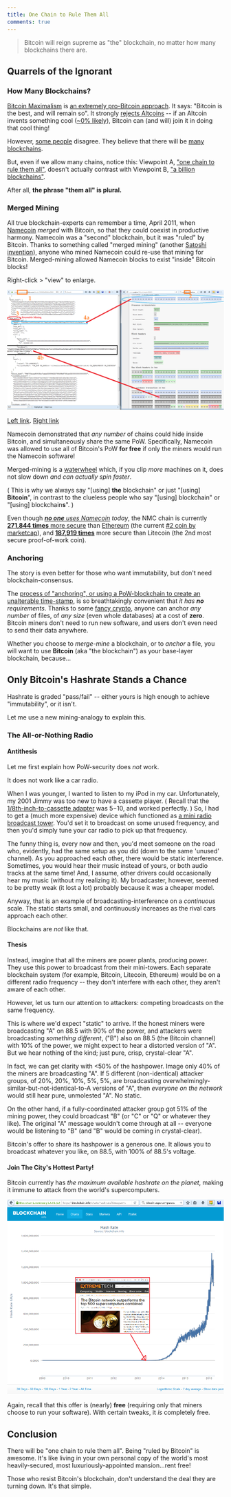 ```yaml
---
title: One Chain to Rule Them All
comments: true
---
```


> Bitcoin will reign supreme as "the" blockchain, no matter how many blockchains there are.

## Quarrels of the Ignorant

### How Many Blockchains?

[Bitcoin Maximalism](https://www.youtube.com/watch?v=TMkb8E5JDZM&feature=youtube_gdata_player) is [an extremely pro-Bitcoin approach](http://blog.oleganza.com/post/140634349543/bitcoin-maximalism). It says: "Bitcoin is the best, and will remain so". It strongly [rejects Altcoins](http://bitcoinhivemind.com/blog/crowdsales/#altcoins) -- if an Altcoin invents something cool ([~0% likely](https://download.wpsoftware.net/bitcoin/alts.pdf)), Bitcoin can (and will) join it in doing that cool thing!

However, [some people](https://www.youtube.com/v/c9CjWz2N5Hs?start=2031&end=2070.6&version=3&autoplay=1) disagree. They believe that there will be [many blockchains](https://ripple.com/insights/financial-professionals-believe-in-billions-of-blockchains/).

But, even if we allow many chains, notice this: Viewpoint A, ["one chain to rule them all"](http://networkcultures.org/moneylab/2014/12/16/one-chain-to-rule-them-all/), doesn't actually contrast with Viewpoint B, ["a billion blockchains"](https://www.youtube.com/v/mLWhU3f0xlc?start=2948.1&end=2980.2&version=3&autoplay=1).

After all, **the phrase "them all" is plural.**


### Merged Mining

All true blockchain-experts can remember a time, April 2011, when [Namecoin](https://wikipedia.org/wiki/Namecoin) *merged* with Bitcoin, so that they could coexist in productive harmony. Namecoin was a "second" blockchain, but it was "ruled" by Bitcoin. Thanks to something called "merged mining" (another [Satoshi invention](https://bitcointalk.org/index.php?topic=1790.msg28696#msg28696)), anyone who mined Namecoin could re-use that mining for Bitcoin. Merged-mining allowed Namecoin blocks to exist "inside" Bitcoin blocks!

Right-click > "view" to enlarge.

![merged_mining](/images/merged-mining.png)

[Left link](https://namecoin.webbtc.com/block/c72836f9e996b9ee788826a4fa70c112252ed03ea8e5db1cd091533366b02d1f.json). [Right link](http://www.yogh.io/#block:height:401615)

Namecoin demonstrated that *any number* of chains could hide inside Bitcoin, and simultaneously share the same PoW. Specifically, Namecoin was allowed to use all of Bitcoin's PoW **for free** if only the miners would run the Namecoin software! 

Merged-mining is a [waterwheel](http://pool.twincitiesdailyphoto.com/2008/water_wheel_como_park.jpg) which, if you clip *more* machines on it, does not slow down *and can actually spin faster*.

( This is why we always say "[using] **the** blockchain" or just "[using] **Bitcoin**", in contrast to the clueless people who say "[using] blockchain" or "[using] blockchain**s**". )

Even though *[<b>no one</b> uses Namecoin](http://randomwalker.info/publications/namespaces.pdf) today*, the NMC chain is currently [**271,844 times** more secure](https://etherscan.io/charts/hashrate) than [Ethereum](https://bitinfocharts.com/) (the current [#2 coin by marketcap](http://coinmarketcap.com/)), and [**187,919 times**](https://bitinfocharts.com/) more secure than Litecoin (the 2nd most secure proof-of-work coin).


### Anchoring

The story is even better for those who want immutability, but don't need blockchain-consensus.

The [process of "anchoring", or using a PoW-blockchain to create an unalterable time-stamp](https://bitcoinmagazine.com/articles/the-rediscovery-of-bitcoin-s-blockchain-the-world-s-most-powerful-anchor-1449084048), is so breathtakingly convenient that *it has <b>no</b> requirements*. Thanks to some [fancy crypto](https://en.wikipedia.org/wiki/Merkle_tree), anyone can anchor *any number* of files, of *any size* (even whole databases) at a cost of **zero**. Bitcoin miners don't need to run new software, and users don't even need to send their data anywhere.

Whether you choose to *merge-mine* a blockchain, or to *anchor* a file, you will want to use **Bitcoin** (aka "the blockchain") as your base-layer blockchain, because...


## Only Bitcoin's Hashrate Stands a Chance


Hashrate is graded "pass/fail" -- either yours is high enough to achieve "immutability", or it isn't.

Let me use a new mining-analogy to explain this.

### The All-or-Nothing Radio

#### Antithesis

Let me first explain how PoW-security does *not* work.

It does not work like a car radio.

When I was younger, I wanted to listen to my iPod in my car. Unfortunately, my 2001 Jimmy was too new to have a cassette player. ( Recall that the [1/8th-inch-to-cassette adapter](http://ecx.images-amazon.com/images/I/91WBmv1GAcL._SX355_.jpg) was $5-$10, and worked perfectly. ) So, I had to get a (much more expensive) device which functioned as [a mini radio broadcast tower](https://auxcarkits.files.wordpress.com/2014/12/lates-ipod-car-adapter.jpg). You'd set it to broadcast on some unused frequency, and then you'd simply tune your car radio to pick up that frequency.

The funny thing is, every now and then, you'd meet someone on the road who, evidently, had the same setup as you did (down to the same 'unused' channel). As you approached each other, there would be static interference. Sometimes, you would hear their music instead of yours, or both audio tracks at the same time! And, I assume, other drivers could occasionally hear my music (without my realizing it). My broadcaster, however, seemed to be pretty weak (it lost a lot) probably because it was a cheaper model.

Anyway, that is an example of broadcasting-interference on a *continuous* scale. The static starts small, and continuously increases as the rival cars approach each other.

Blockchains are *not* like that.

#### Thesis

Instead, imagine that all the miners are power plants, producing power. They use this power to broadcast from their mini-towers. Each separate blockchain system (for example, Bitcoin, Litecoin, Ethereum) would be on a different radio frequency -- they don't interfere with each other, they aren't aware of each other. 

However, let us turn our attention to attackers: competing broadcasts on the same frequency.

This is where we'd expect "static" to arrive. If the honest miners were broadcasting "A" on 88.5 with 90% of the power, and attackers were broadcasting *something different*, ("B") also on 88.5 (the Bitcoin channel) with 10% of the power, we might expect to hear a distorted version of "A". But we hear nothing of the kind; just pure, crisp, crystal-clear "A".

In fact, we can get clarity with <50% of the hashpower. Image only 40% of the miners are broadcasting "A". If 5 different (non-identical) attacker groups, of 20%, 20%, 10%, 5%, 5%, are broadcasting overwhelmingly-similar-but-not-identical-to-A versions of "A", then *everyone on the network* would still hear pure, unmolested "A". No static.

On the other hand, if a fully-coordinated attacker group got 51% of the mining power, they could broadcast "B" (or "C" or "Q" or whatever they like). The original "A" message wouldn't come through at all -- everyone would be listening to "B" (and "B" would be coming in crystal-clear).

Bitcoin's offer to share its hashpower is a generous one. It allows you to broadcast whatever you like, on 88.5, with 100% of 88.5's voltage. 

#### Join The City's Hottest Party!

Bitcoin currently has *the maximum available hashrate on the planet*, making it immune to attack from the world's supercomputers.

![mining_supercomputers](/images/mining-power.png)

Again, recall that this offer is (nearly) **free** (requiring only that miners choose to run your software). With certain tweaks, it *is* completely free.

## Conclusion


There will be "one chain to rule them all". Being "ruled by Bitcoin" is awesome. It's like living in your own personal copy of the world's most heavily-secured, most luxuriously-appointed mansion...rent free!

Those who resist Bitcoin's blockchain, don't understand the deal they are turning down. It's that simple.